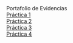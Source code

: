 <html>
<head>

</head>
<body>
	Portafolio de Evidencias   
	<br>
	<a href="PRACTICA1.html">Práctica 1</a> <br>
	<a href="PRACTICA2.html">Práctica 2</a> <br>
	<a href="PRACTICA3.html">Práctica 3</a> <br>
	<a href="practica4/index.html">Práctica 4</a> <br>
</body>
</html>
